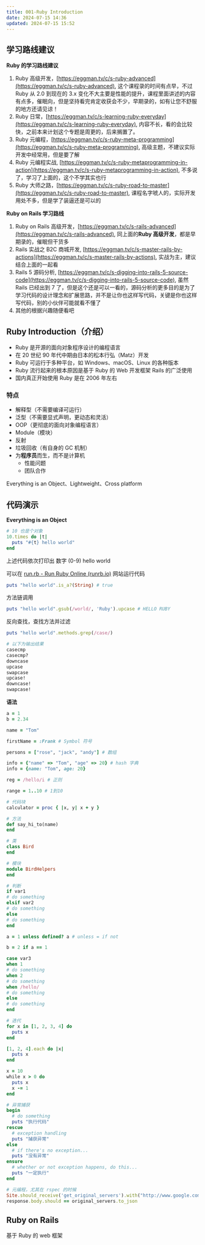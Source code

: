 ```yaml
---
title: 001-Ruby Introduction
date: 2024-07-15 14:36
updated: 2024-07-15 15:52
---
```


## 学习路线建议

**Ruby 的学习路线建议**

1. Ruby 高级开发，[https://eggman.tv/c/s-ruby-advanced](https://eggman.tv/c/s-ruby-advanced), 这个课程录的时间有点早，不过 Ruby 从 2.0 到现在的 3.x 变化不大主要是性能的提升，课程里面讲述的内容有点多，催眠向，但是坚持看完肯定收获会不少，早期录的，如有让您不舒服的地方还请见谅！
2. Ruby 日常，[https://eggman.tv/c/s-learning-ruby-everyday](https://eggman.tv/c/s-learning-ruby-everyday), 内容不长，看的会比较快，之前本来计划这个专题是周更的，后来搁置了。
3. Ruby 元编程，[https://eggman.tv/c/s-ruby-meta-programming](https://eggman.tv/c/s-ruby-meta-programming), 高级主题，不建议实际开发中经常用，但是要了解
4. Ruby 元编程实战, [https://eggman.tv/c/s-ruby-metaprogramming-in-action](https://eggman.tv/c/s-ruby-metaprogramming-in-action), 不多说了，学习了上面的，这个不学其实也行
5. Ruby 大师之路，[https://eggman.tv/c/s-ruby-road-to-master](https://eggman.tv/c/s-ruby-road-to-master), 课程名字唬人的，实际开发用处不多，但是学了装逼还是可以的

**Ruby on Rails 学习路线**

1. Ruby on Rails 高级开发，[https://eggman.tv/c/s-rails-advanced](https://eggman.tv/c/s-rails-advanced), 同上面的**Ruby 高级开发**，都是早期录的，催眠但干货多
2. Rails 实战之 B2C 商城开发, [https://eggman.tv/c/s-master-rails-by-actions](https://eggman.tv/c/s-master-rails-by-actions), 实战为主，建议结合上面的一起看
3. Rails 5 源码分析, [https://eggman.tv/c/s-digging-into-rails-5-source-code](https://eggman.tv/c/s-digging-into-rails-5-source-code), 虽然 Rails 已经出到 7 了，但是这个还是可以一看的，源码分析的更多目的是为了学习代码的设计理念和扩展思路，并不是让你也这样写代码，关键是你也这样写代码，别的小伙伴可能就看不懂了
4. 其他的根据兴趣随便看吧

## Ruby Introduction（介绍）

- Ruby 是开源的面向对象程序设计的编程语言
- 在 20 世纪 90 年代中期由日本的松本行弘（Matz）开发
- Ruby 可运行于多种平台，如 Windows、macOS、Linux 的各种版本
- Ruby 流行起来的根本原因是基于 Ruby 的 Web 开发框架 Rails 的广泛使用
- 国内真正开始使用 Ruby 是在 2006 年左右

### 特点

- 解释型（不需要编译可运行）
- 泛型（不需要显式声明，更动态和灵活）
- OOP（更彻底的面向对象编程语言）
- Module（模块）
- 反射
- 垃圾回收（有自身的 GC 机制）
- 为**程序员**而生，而不是计算机
	- 性能问题
	- 团队合作

Everything is an Object、Lightweight、Cross platform

## 代码演示

**Everything is an Object**

```rb
# 10 也是个对象
10.times do |t|
  puts "#{t} hello world"
end
```

上述代码依次打印出 数字 (0-9) hello world

可以在 [run.rb - Run Ruby Online (runrb.io)](https://runrb.io/) 网站运行代码

```rb
puts "hello world".is_a?(String) # true
```

方法链调用

```rb
puts "hello world".gsub(/world/, 'Ruby').upcase # HELLO RUBY
```

反向查找，查找方法并过滤

```rb
puts "hello world".methods.grep(/case/)

# 以下为输出结果
casecmp
casecmp?
downcase
upcase
swapcase
upcase!
downcase!
swapcase!
```

**语法**

```rb
a = 1
b = 2.34

name = "Tom"

firstName = :Frank # Symbol 符号

persons = ["rose", "jack", "andy"] # 数组

info = {"name" => "Tom", "age" => 20} # hash 字典
info = {name: "Tom", age: 20}

reg = /hello/i # 正则

range = 1..10 # 1到10

# 代码块
calculator = proc { |x, y| x + y }

# 方法
def say_hi_to(name)
end

# 类
class Bird
end

# 模块
module BirdHelpers
end

# 判断
if var1
# do something
elsif var2
# do something
else
# do something
end

a = 1 unless defined? a # unless = if not

b = 2 if a == 1

case var3
when 1
# do something
when 2
# do something
when /hello/
# do something
else
# do something
end

# 迭代
for x in [1, 2, 3, 4] do
  puts x
end

[1, 2, 4].each do |x|
  puts x
end

x = 10
while x > 0 do
  puts x
  x -= 1
end

# 异常捕获
begin
  # do something
  puts "执行代码"
rescue
  # exception handling
  puts "捕获异常"
else
  # if there's no exception...
  puts "没有异常"
ensure
  # whether or not exception happens, do this...
  puts "一定执行"
end

# 元编程，尤其在 rspec 的时候
Site.should_receive('get_original_servers').with("http://www.google.com").and_return(original_servers)
response.body.should == original_servers.to_json

```

## Ruby on Rails

基于 Ruby 的 web 框架
